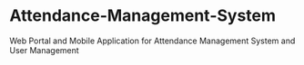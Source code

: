 # Attendance-Management-System
Web Portal and Mobile Application for Attendance Management System and User Management
